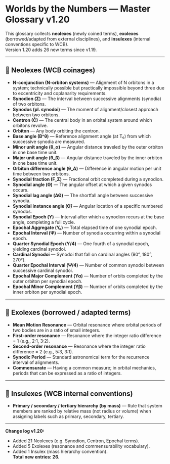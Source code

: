 # Worlds by the Numbers — Master Glossary v1.20

This glossary collects **neolexes** (newly coined terms), **exolexes** (borrowed/adapted from external disciplines), and **insulexes** (internal conventions specific to WCB).  
Version 1.20 adds 26 new terms since v1.19.

---

## 📗 Neolexes (WCB coinages)

- **N-conjunction (N-orbiton systems)** — Alignment of N orbitons in a system; technically possible but practically impossible beyond three due to eccentricity and coplanarity requirements.  
- **Synodion (Σ)** — The interval between successive alignments (synodia) of two orbitons.  
- **Synodos (pl. synodoi)** — The moment of alignment/closest approach between two orbitons.  
- **Centron (Ċ)** — The central body in an orbital system around which orbitons revolve.  
- **Orbiton** — Any body orbiting the centron.  
- **Base angle (B^θ)** — Reference alignment angle (at T₀) from which successive synodia are measured.  
- **Minor unit angle (θ_α)** — Angular distance traveled by the outer orbiton in one base time unit.  
- **Major unit angle (θ_β)** — Angular distance traveled by the inner orbiton in one base time unit.  
- **Orbiton difference angle (θ_Δ)** — Difference in angular motion per unit time between two orbitons.  
- **Synodial fraction (F_Σ)** — Fractional orbit completed during a synodion.  
- **Synodial angle (Θ)** — The angular offset at which a given synodos occurs.  
- **Synodial lag angle (ΔΘ)** — The shortfall angle between successive synodia.  
- **Synodial instance angle (Θ̂)** — Angular location of a specific numbered synodos.  
- **Synodial Epoch (Υ)** — Interval after which a synodion recurs at the base angle, completing a full cycle.  
- **Epochal Aggregate (Υ₀)** — Total elapsed time of one synodial epoch.  
- **Epochal Interval (Ψ)** — Number of synodia occurring within a synodial epoch.  
- **Quarter Synodial Epoch (Υ/4)** — One fourth of a synodial epoch, yielding cardinal synodoi.  
- **Cardinal Synodoi** — Synodoi that fall on cardinal angles (90°, 180°, 270°).  
- **Quarter Epochal Interval (Ψ/4)** — Number of common synodoi between successive cardinal synodoi.  
- **Epochal Major Complement (Υα)** — Number of orbits completed by the outer orbiton per synodial epoch.  
- **Epochal Minor Complement (Υβ)** — Number of orbits completed by the inner orbiton per synodial epoch.  

---

## 📘 Exolexes (borrowed / adapted terms)

- **Mean Motion Resonance** — Orbital resonance where orbital periods of two bodies are in a ratio of small integers.  
- **First-order resonance** — Resonance where the integer ratio difference = 1 (e.g., 2:1, 3:2).  
- **Second-order resonance** — Resonance where the integer ratio difference = 2 (e.g., 5:3, 3:1).  
- **Synodic Period** — Standard astronomical term for the recurrence interval of alignments.  
- **Commensurate** — Having a common measure; in orbital mechanics, periods that can be expressed as a ratio of integers.  

---

## 📙 Insulexes (WCB internal conventions)

- **Primary / secondary / tertiary hierarchy (by mass)** — Rule that system members are ranked by relative mass (not radius or volume) when assigning labels such as primary, secondary, tertiary.  

---

**Change log v1.20:**  
+ Added 21 Neolexes (e.g. Synodion, Centron, Epochal terms).  
+ Added 5 Exolexes (resonance and commensurability vocabulary).  
+ Added 1 Insulex (mass hierarchy convention).  
**Total new entries: 26.**
